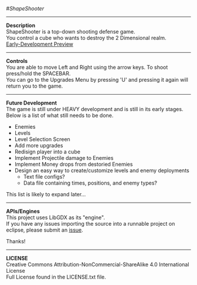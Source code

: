 #_ShapeShooter_

------
__Description__  
ShapeShooter is a top-down shooting defense game.  
You control a cube who wants to destroy the 2 Dimensional realm.  
[Early-Development Preview](http://i.imgur.com/dDbGUNg.png)

------
__Controls__  
You are able to move Left and Right using the arrow keys.
To shoot press/hold the SPACEBAR.  
You can go to the Upgrades Menu by pressing 'U' and pressing it again will return you to the game.

------
__Future Development__  
The game is still under HEAVY development and is still in its early stages.  
Below is a list of what still needs to be done.
- Enemies
- Levels
- Level Selection Screen
- Add more upgrades
- Redisign player into a cube
- Implement Projectile damage to Enemies
- Implement Money drops from destoried Enemies
- Design an easy way to create/customize levels and enemy deployments
  - Text file configs?
  - Data file containing times, positions, and enemy types?

This list is likely to expand later...

------
__APIs/Engines__  
This project uses LibGDX as its "engine".  
If you have any issues importing the source into a runnable project on eclipse, please submit an [issue](https://github.com/bigbass1997/ShapeShooter/issues).

Thanks!

------
__LICENSE__  
Creative Commons Attribution-NonCommercial-ShareAlike 4.0 International License  
Full License found in the LICENSE.txt file.
